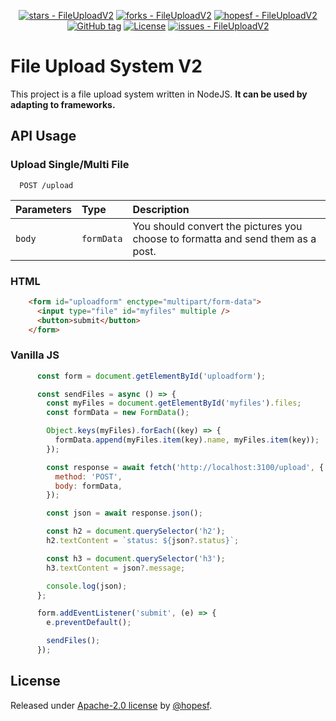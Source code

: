 

<div align="center">


> 
[![stars - FileUploadV2](https://img.shields.io/github/stars/hopesf/FileUploadV2?style=social)](https://github.com/hopesf/FileUploadV2)
[![forks - FileUploadV2](https://img.shields.io/github/forks/hopesf/FileUploadV2?style=social)](https://github.com/hopesf/FileUploadV2)
[![hopesf - FileUploadV2](https://img.shields.io/static/v1?label=hopesf&message=FileUploadV2&color=blue&logo=github)](https://github.com/hopesf/FileUploadV2 "Go to GitHub repo")
[![GitHub tag](https://img.shields.io/github/tag/hopesf/FileUploadV2?include_prereleases=&sort=semver)](https://github.com/hopesf/FileUploadV2/releases/)
[![License](https://img.shields.io/badge/License-Apache--2.0_license-blue)](#license)
[![issues - FileUploadV2](https://img.shields.io/github/issues/hopesf/FileUploadV2)](https://github.com/hopesf/FileUploadV2/issues)




</div>



# File Upload System V2


This project is a file upload system written in NodeJS.
**It can be used by adapting to frameworks.**
## API Usage

### Upload Single/Multi File

```http
  POST /upload
```

| Parameters | Type     | Description                |
| :-------- | :------- | :------------------------- |
| `body` | `formData` | You should convert the pictures you choose to formatta and send them as a post. |

### HTML
```html
    <form id="uploadform" enctype="multipart/form-data">
      <input type="file" id="myfiles" multiple />
      <button>submit</button>
    </form>
```


### Vanilla JS
```js
      const form = document.getElementById('uploadform');

      const sendFiles = async () => {
        const myFiles = document.getElementById('myfiles').files;
        const formData = new FormData();

        Object.keys(myFiles).forEach((key) => {
          formData.append(myFiles.item(key).name, myFiles.item(key));
        });

        const response = await fetch('http://localhost:3100/upload', {
          method: 'POST',
          body: formData,
        });

        const json = await response.json();

        const h2 = document.querySelector('h2');
        h2.textContent = `status: ${json?.status}`;

        const h3 = document.querySelector('h3');
        h3.textContent = json?.message;

        console.log(json);
      };

      form.addEventListener('submit', (e) => {
        e.preventDefault();

        sendFiles();
      });

```

## License

Released under [Apache-2.0 license](/LICENSE) by [@hopesf](https://github.com/hopesf).
